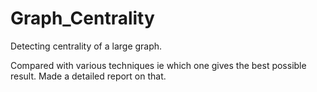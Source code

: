 # Graph_Centrality
Detecting centrality of a large graph.

Compared with various techniques ie which one gives the best possible result.
Made a detailed report on that.
